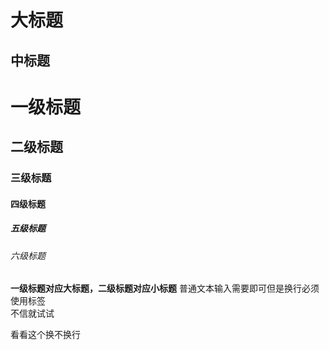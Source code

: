 大标题
=====
中标题
-----
# 一级标题
## 二级标题
### 三级标题
#### 四级标题
##### 五级标题
###### 六级标题

**一级标题对应大标题，二级标题对应小标题**
普通文本输入需要即可但是换行必须使用标签<br>
不信就试试

看看这个换不换行
